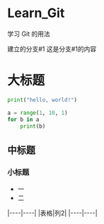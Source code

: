 # Learn_Git
学习 Git 的用法

建立的分支#1
    这是分支#1的内容
    
# 大标题
```python
print("hello, world!")

a = range(1, 10, 1)
for b in a
    print(b)
```
## 中标题
### 小标题
+ 一
+ 二

|----|----|
|表格|列2|
|----|----|
